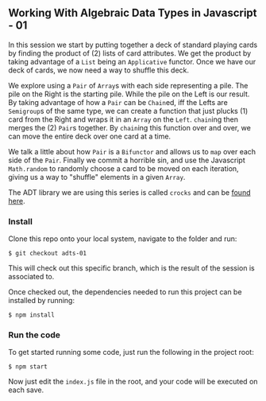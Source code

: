 ## Working With Algebraic Data Types in Javascript - 01

In this session we start by putting together a deck of standard playing cards by finding the product of (2) lists of card attributes. We get the product by taking advantage of a `List` being an `Applicative` functor. Once we have our deck of cards, we now need a way to shuffle this deck.

We explore using a `Pair` of `Array`s with each side representing a pile. The pile on the Right is the starting pile. While the pile on the Left is our result. By taking advantage of how a `Pair` can be `Chain`ed, iff the Lefts are `Semigroup`s of the same type, we can create a function that just plucks (1) card from the Right and wraps it in an `Array` on the `Left`. `chain`ing then merges the (2) `Pair`s together. By `chain`ing this function over and over, we can move the entire deck over one card at a time.

We talk a little about how `Pair` is a `Bifunctor` and allows us to `map` over each side of the `Pair`. Finally we commit a horrible sin, and use the Javascript `Math.random` to randomly choose a card to be moved on each iteration, giving us a way to "shuffle" elements in a given `Array`.

The ADT library we are using this series is called `crocks` and can be [found here](https://github.com/evilsoft/crocks).

### Install

Clone this repo onto your local system, navigate to the folder and run:

```
$ git checkout adts-01
```
This will check out this specific branch, which is the result of the session is associated to.

Once checked out, the dependencies needed to run this project can be installed by running:
```
$ npm install
```

### Run the code

To get started running some code, just run the following in the project root:

```
$ npm start
```

Now just edit the `index.js` file in the root, and your code will be executed on each save.
